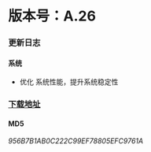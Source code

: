 # 版本号：A.26

### 更新日志

#### 系统
- 优化 系统性能，提升系统稳定性

### [下载地址](https://download.c.realme.com/osupdate/RMX2175_11_OTA_0260_all_EgFdkMu9M5om.ozip)

#### MD5
*956B7B1AB0C222C99EF78805EFC9761A*
